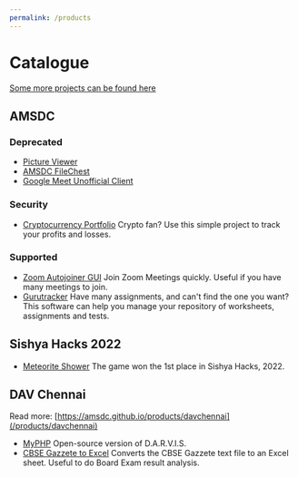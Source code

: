 ```yaml
---
permalink: /products
---
```


# Catalogue

[Some more projects can be found here](https://advaith.pythonanywhere.com/amsdc/software/listAll?sortBy=lastupdated&order=desc)

## AMSDC
### Deprecated
* [Picture Viewer](/products/picv)
* [AMSDC FileChest](/products/filechest)
* [Google Meet Unofficial Client](/products/gmeetwinclient)


### Security
* [Cryptocurrency Portfolio](/products/cryptoportfolio) Crypto fan? Use this simple project to track your profits and losses.


### Supported
* [Zoom Autojoiner GUI](/products/zoom-autojoiner-gui) Join Zoom Meetings quickly. Useful if you have many meetings to join.
* [Gurutracker](/products/gurutracker) Have many assignments, and can't find the one you want? This software can help you manage your repository of worksheets, assignments and tests.

## Sishya Hacks 2022
* [Meteorite Shower](/products/sishyahacks2022) The game won the 1st place in Sishya Hacks, 2022.

## DAV Chennai
Read more: [https://amsdc.github.io/products/davchennai](/products/davchennai)
* [MyPHP](/products/davchennai/myphp) Open-source version of D.A.R.V.I.S.
* [CBSE Gazzete to Excel](/products/davchennai/cbsegazzete) Converts the CBSE Gazzete text file to an Excel sheet. Useful to do Board Exam result analysis.
